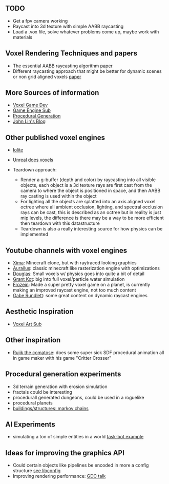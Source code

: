 ## TODO

 - Get a fpv camera working
 - Raycast into 3d texture with simple AABB raycasting
 - Load a .vox file, solve whatever problems come up, maybe work with materials

## Voxel Rendering Techniques and papers

 - The essential AABB raycasting algorithm [paper](https://www.researchgate.net/publication/2611491_A_Fast_Voxel_Traversal_Algorithm_for_Ray_Tracing) 
 - Different raycasting approach that might be better for dynamic scenes or non grid aligned voxels [paper](https://jcgt.org/published/0007/03/04/paper-lowres.pdf)

## More Sources of information

 - [Voxel Game Dev](https://www.reddit.com/r/VoxelGameDev/)
 - [Game Engine Sub](https://www.reddit.com/r/gameenginedevs/)
 - [Procedural Generation](https://www.reddit.com/r/proceduralgeneration/) 
 - [John Lin's Blog](https://voxely.net/blog/)

## Other published voxel engines

 - [Iolite](https://iolite-engine.com) 
 - [Unreal does voxels](https://voxelplugin.com)

 - Teardown approach:
    - Render a g-buffer (depth and color) by raycasting into all visible objects, each object is a 3d texture
    rays are first cast from the camera to where the object is positioned in space, and then AABB ray casting is used within the object
    - For lighting all the objects are splatted into an axis aligned voxel octree where all ambient occlusion, lighting, and spectral occlusion rays can
    be cast, this is described as an octree but in reality is just mip levels, the difference is there may be a way to be more efficient then teardown with
    this datastructure
    - Teardown is also a really interesting source for how physics can be implemented



## Youtube channels with voxel engines

 - [Xima](https://www.youtube.com/@xima1): Minecraft clone, but with raytraced looking graphics
 - [Aurailus](https://www.youtube.com/@Aurailus): classic minecraft like rasterization engine with optimizations
 - [Douglas](https://www.youtube.com/@DouglasDwyer): Small voxels w/ physics goes into quite a bit of detail
 - [Grant Kot](https://www.youtube.com/@GrantKot): big into full voxel/particle water simulation
 - [Frozein](https://www.youtube.com/@frozein): Made a super pretty voxel game on a planet, is currently making an improved raycast engine, not too much content
 - [Gabe Rundlett](https://www.youtube.com/@GabeRundlett): some great content on dynamic raycast engines

## Aesthetic Inspiration

 - [Voxel Art Sub](https://www.reddit.com/r/VOXEL/)

## Other inspiration

 - [Rujik the comatose](https://www.youtube.com/@RujiKtheComatose): does some super sick SDF procedural animation all in game maker with his game "Critter Crosser"

## Procedural generation experiments

 - 3d terrain generation with erosion simulation
 - fractals could be interesting
 - procedurall generated dungeons, could be used in a roguelike
 - procedural planets
 - [buildings/structures: markov chains](https://nickmcd.me/2019/10/30/markov-chains-for-procedural-buildings/)

## AI Experiments

 - simulating a ton of simple entities in a world [task-bot example](https://nickmcd.me/2019/03/08/modular-memory-driven-task-bots/)

## Ideas for improving the graphics API

 - Could certain objects like pipelines be encoded in more a config structure [see libconfig](https://hyperrealm.github.io/libconfig/)
 - Improving rendering performance: [GDC talk](https://gdcvault.com/play/1020791/)

